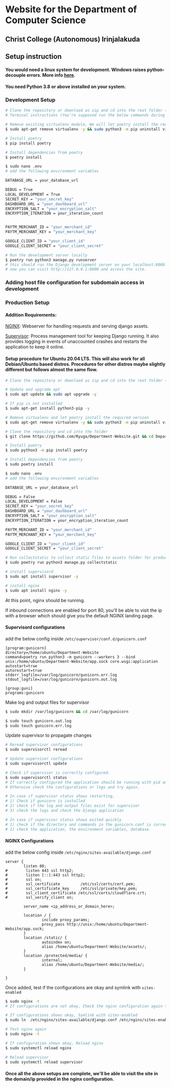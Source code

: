 # Website for the Department of Computer Science
## Christ College (Autonomous) Irinjalakuda

## Setup instruction


#### You would need a linux system for development. Windows raises python-decouple errors. More info [here](https://github.com/ryuga/Department-Website/issues/1).
#### You need Python 3.8 or above installed on your system.


### Development Setup
```bash
# Clone the repository or download as zip and cd into the root folder (Department-Website)
# Terminal instructions (You're supposed run the below commands during the initial setup)

# Remove existing virtualenv module, We will let poetry install the required version
$ sudo apt-get remove virtualenv -y && sudo python3 -m pip uninstall virtualenv -y

# Install poetry
$ pip install poetry

# Install dependencies from poetry
$ poetry install

$ sudo nano .env
# add the following environment variables

DATABASE_URL = your_database_url

DEBUG = True
LOCAL_DEVELOPMENT = True
SECRET_KEY = "your_secret_key"
DASHBOARD_URL = "your_dashboard_url"
ENCRYPTION_SALT = "your_encryption_salt"
ENCRYPTION_ITERATION = your_iteration_count


PAYTM_MERCHANT_ID = "your_merchant_id"
PAYTM_MERCHANT_KEY = "your_merchant_key"

GOOGLE_CLIENT_ID = "your_client_id"
GOOGLE_CLIENT_SECRET = "your_client_secret"

# Run the development server locally
$ poetry run python3 manage.py runserver 
# this should run the Django development server on your localhost:8000.
# now you can visit http://127.0.0.1:8000 and access the site.
```

### Adding host file configuration for subdomain access in development

### Production Setup

#### Addition Requirements:

[NGINX](https://nginx.org/en/): Webserver for handling requests and serving django assets.

[Supervisor](http://supervisord.org/): Process management tool for keeping Django running. It also provides logging in events of unaccounted crashes and restarts the application to keep it online.


#### Setup procedure for Ubuntu 20.04 LTS. This will also work for all Debian/Ubuntu based distros. Procedures for other distros maybe slightly different but follows almost the same flow.
```bash
# Clone the repository or download as zip and cd into the root folder (Department-Website)

# Update and upgrade apt
$ sudo apt update && sudo apt upgrade -y

# If pip is not installed
$ sudo apt-get install python3-pip -y

# Remove virtualenv and let poetry install the required version
$ sudo apt-get remove virtualenv -y && sudo python3 -m pip uninstall virtualenv -y

# Clone the repository and cd into the folder
$ git clone https://github.com/Ryuga/Department-Website.git && cd Department-Website

# Install poetry
$ sudo python3 -m pip install poetry

# Install dependencies from poetry
$ sudo poetry install

$ sudo nano .env
# add the following environment variables

DATABASE_URL = your_database_url

DEBUG = False
LOCAL_DEVELOPMENT = False
SECRET_KEY = "your_secret_key"
DASHBOARD_URL = "your_dashboard_url"
ENCRYPTION_SALT = "your_encryption_salt"
ENCRYPTION_ITERATION = your_encryption_iteration_count

PAYTM_MERCHANT_ID = "your_merchant_id"
PAYTM_MERCHANT_KEY = "your_merchant_key"

GOOGLE_CLIENT_ID = "your_client_id"
GOOGLE_CLIENT_SECRET = "your_client_secret"

# Run collectstatic to collect static files to assets folder for production
$ sudo poetry run python3 manage.py collectstatic

# install supervisord
$ sudo apt install supervisor -y

# install nginx
$ sudo apt install nginx -y
```
At this point, nginx should be running. 

If inbound connections are enabled for port 80, you'll be able to visit the ip with a browser which should give you the default NGINX landing page.

#### Supervisord configurations
add the below config inside `/etc/supervisor/conf.d/gunicorn.conf`
```shell
[program:gunicorn]
directory=/home/ubuntu/Department-Website
command=poetry run python3 -m gunicorn --workers 3 --bind unix:/home/ubuntu/Department-Website/app.sock core.wsgi:application
autostart=true
autorestart=true
stderr_logfile=/var/log/gunicorn/gunicorn.err.log
stdout_logfile=/var/log/gunicorn/gunicorn.out.log

[group:guni]
programs:gunicorn
```

Make log and output files for supervisor
```bash
$ sudo mkdir /var/log/gunicorn && cd /var/log/gunicorn

$ sudo touch gunicorn.out.log
$ sudo touch gunicorn.err.log
```
Update supervisor to propagate changes

```bash
# Reread supervisor configurations
$ sudo supervisorctl reread

# Update supervisor configurations
$ sudo supervisorctl update

# Check if supervisor is correctly configured. 
$ sudo supervisorctl status
# If correctly configured the application should be running with pid and shows uptime. 
# Otherwise check the configurations or logs and try again.

# In case if supervisor status shows restarting, 
# 1) Check if gunicorn is installed 
# 2) check if the log and output files exist for supervisor
# 3) check the logs and check the Django application

# In case if supervisor status shows exited quickly
# 1) check if the directory and commands in the gunicorn.conf is correct
# 2) check the application, the environment variables, database.
```

#### NGINX Configurations

add the below config inside `/etc/nginx/sites-available/django.conf`

```shell
server {
        listen 80;
#        listen 443 ssl http2;
#        listen [::]:443 ssl http2;
#        ssl on;
#        ssl_certificate         /etc/ssl/certs/cert.pem;
#        ssl_certificate_key     /etc/ssl/private/key.pem;
#        ssl_client_certificate /etc/ssl/certs/cloudflare.crt;
#        ssl_verify_client on;

        server_name <ip_address_or_domain_here>;

        location / {
                include proxy_params;
                proxy_pass http://unix:/home/ubuntu/Department-Website/app.sock;
        }
        location /static/ {
                autoindex on;
                alias /home/ubuntu/Department-Website/assets/;
        }   
        location /protected/media/ {
                internal;
                alias /home/ubuntu/Department-Website/media/;
        }
    
}
```
Once added, test if the configurations are okay and symlink with `sites-enabled`

```bash
$ sudo nginx -t
# If configurations are not okay, Check the nginx configuration again to see if paths added are correct

# If configurations shows okay, Symlink with sites-enabled
$ sudo ln  /etc/nginx/sites-available/django.conf /etc/nginx/sites-enabled

# Test nginx again
$ sudo nginx -t

# If configuration shows okay, Reload nginx
$ sudo systemctl reload nginx

# Reload supervisor
$ sudo systemctl reload supervisor
```

#### Once all the above setups are complete, we'll be able to visit the site in the domain/ip provided in the nginx configuration.
